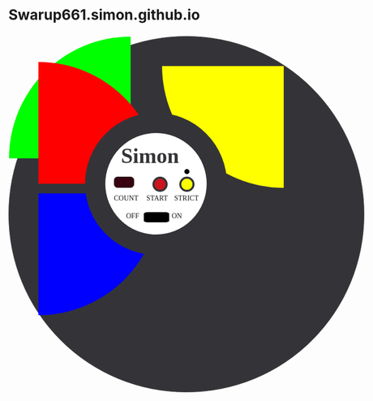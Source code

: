# Swarup661.simon.github.io
<head>
<style>
html, body {
	background-image: url("retina_wood.png");
	text-align: centre;
}
.out-circle{
	width: 600px;
	height: 600px;
	background-color: #343438;
	position:relative;
	border-radius: 350px;
	padding: 50px;
	border: 1px solid #444;
	margin: 5% auto;
}
.out-circle .green{
	position: absolute;
	top: 0;
	left: 0;
	background-color: #00ff00;
	width: 240px;
	height: 240px;
	border-radius: 100% 0 0 0;
	display: inline-block;
	margin-right: 8px;
	margin-bottom: 8px;
}
.out-circle .red{
	position: relative;
	top: 0;
	right: 0;
	background-color: #ff0000;
	width: 240px;
	height: 240px;
	border-radius: 0 100% 0 0;
	display: inline-block;
	margin-left: 8px;
	margin-bottom: 8px;
}
.out-circle .yellow{
	position: relative;
	bottom: 0;
	left: 0;
	background-color: #ffff00;
	width: 240px;
	height: 240px;
	border-radius: 0 0 0 100%;
	display: inline-block;
	margin-right: 8px;
	margin-top: 8px;
}
.out-circle .blue{
	position: relative;
	bottom: 0;
	right: 0;
	background-color: #0000ff;
	width: 240px;
	height: 240px;
	border-radius: 0 0 100% 0;
	display: inline-block;
	margin-left: 8px;
	margin-top: 8px;
}
.out-circle .game-out-circle{
	height: 200px;
	width: 200px;
	border: 40px solid #343438;
	border-radius: 160px;
	position: absolute;
	left: 150px;
	top: 150px;
	background-color: white;
}
.out-circle .game-in-circle{
	height: 148px;
	width: 148px;
	border-radius: 74px;
	position: relative;
	left: 16px;
	top: 16px;
	background-color: white;
}
.out-circle .game-in-circle .game-name{
	color: #343438;
	font-family: Alfa Slab;
	font-size: 300%;
	font-weight: bold;
	position: relative;
	top: 5px;
	left: 15px;
}
.out-circle .game-in-circle .count{
	width: 40px;
	height: 10px;
	padding: 10px;
	text-align: center;
	border: 1px solid #343438;
	border-radius: 7px;
	font-size: small;
	color: maroon;
	top: 70px;
	left: 1px;
	position: absolute;
	background-color: #370410;
	font-family: VT323;
}
input:hover, input:focus{
	outline: none;
	box-shadow: none;
}
.out-circle .game-in-circle .start{
	position: absolute;
	width: 30px;
	height: 30px;
	border: 4px solid #343438;
	border-radius: 17px; 
	top: 70px;
	left: 77px;
	background-color: #CB151F;
}
inout:hover, input:focus{
	outline: none;
	box-shadow: none;
}
.out-circle .game-in-circle .strict{
	position: absolute;
	width: 30px;
	height: 30px;
	border: 4px solid #343438;
	border-radius: 17px;
	top: 70px;
	left: 130px;
	background-color: #F9FF02;
}
.out-circle .game-in-circle .strict-indicator{
	position: absolute;
	width: 10px;
	height: 10px;
	border: none;
	border-radius: 5px;
	top: 55px;
	left: 140px;
	background-color: black;
}
.out-circle .game-in-circle .toogle-button{
	position: absolute;	
	width: 50px;
	height: 20px;
	padding: none;
	border: none;
	border-radius: 15% 15% 15% 15%;
	top: 140px;
	left: 60px;
	background: black;
}
.out-circle .game-in-circle .text-name .text-count{
	position: absolute;
	top: 105px;
	left: 1px;
	font-family: oswald;
	font-size: 100%;
}
.out-circle .game-in-circle .text-name .text-start{
	position: absolute;
	top: 105px;
	left: 65px;
	font-family: oswald;
	font-size: 100%;
}
.out-circle .game-in-circle .text-name .text-strict{
	position: absolute;
	top: 105px;
	left: 120px;
	font-family: oswald;
	font-size:100%;
}
.out-circle .game-in-circle .text-name .toogle-button-off{
	position: absolute;
	top: 140px;
	left: 25px;
	font-family: oswald;
	font-size: 100%;
}
.out-circle .game-in-circle .text-name .toogle-button-on{
	position: absolute;
	top: 140px;
	left: 115px;
	font-family: oswald;
	font-size: 100%;
}
</style>
</head>
<body>
<div class="out-circle">
<div id="green" class="green"></div>
<div id="red" class="red"></div>
<div id="yellow" class="yellow"></div>
<div id="blue" class="blue"></div>
<div class="game-out-circle">
<div class="game-in-circle">
<span class="game-name">Simon</span>
<input class="count" id="count" name="count" type="text" value="-   -" />
<button class="start" id="start" name="start" type="button"></button>
<button class="strict" id="strict" name="strict" type="button"></button>
<input class="strict-indicator" id="strict-indicator" name="strict-indicator" type="text"/>
<button class="toogle-button" id="toogole-button" name="toogle-button" type="button"></button>
<div class="text-name"> 
<span class="text-count">COUNT</span>
<span class="text-start">  START</span>
<span class="text-strict">STRICT</span>
<span class="toogle-button-off">OFF</span>
<span class="toogle-button-on">ON</span>
</div>
</div>
</div>
</div>
<body>
